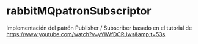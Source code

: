 # rabbitMQpatronSubscriptor
Implementación del patrón Publisher / Subscriber basado en el tutorial de https://www.youtube.com/watch?v=yYIWfDCRJws&amp;t=53s
